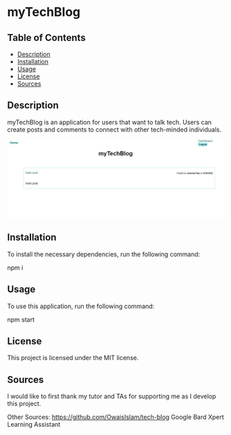 # myTechBlog

## Table of Contents

* [Description](#description)
* [Installation](#installation)
* [Usage](#usage)
* [License](#license)
* [Sources](#sources)


## Description

myTechBlog is an application for users that want to talk tech.  Users can create posts and comments to connect with other tech-minded individuals.

![webpage screenshot](./public/images/myTechBlog.JPG)


## Installation

To install the necessary dependencies, run the following command:

npm i 


## Usage

To use this application, run the following command:

npm start


## License

This project is licensed under the MIT license.


## Sources

I would like to first thank my tutor and TAs for supporting me as I develop this project.  

Other Sources:
https://github.com/OwaisIslam/tech-blog
Google Bard
Xpert Learning Assistant


